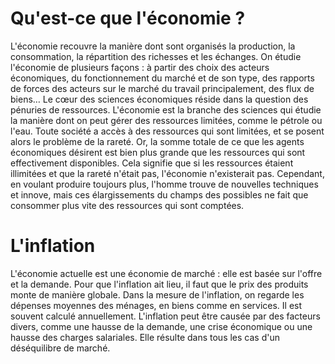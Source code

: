 # Qu'est-ce que l'économie ?
L'économie recouvre la manière dont sont organisés la production, la consommation, la répartition des richesses et les échanges.
On étudie l'économie de plusieurs façons : à partir des choix des acteurs économiques, du fonctionnement du marché et de son type, des rapports de forces des acteurs sur le marché du travail principalement, des flux de biens…
Le cœur des sciences économiques réside dans la question des pénuries de ressources. L'économie est la branche des sciences qui étudie la manière dont on peut gérer des ressources limitées, comme le pétrole ou l'eau. Toute société a accès à des ressources qui sont limitées, et se posent alors le problème de la rareté. Or, la somme totale de ce que les agents économiques désirent est bien plus grande que les ressources qui sont effectivement disponibles. Cela signifie que si les ressources étaient illimitées et que la rareté n'était pas, l'économie n'existerait pas. Cependant, en voulant produire toujours plus, l'homme trouve de nouvelles techniques et innove, mais ces élargissements du champs des possibles ne fait que consommer plus vite des ressources qui sont comptées.
# L'inflation
L'économie actuelle est une économie de marché : elle est basée sur l'offre et la demande. Pour que l'inflation ait lieu, il faut que le prix des produits monte de manière globale. Dans la mesure de l'inflation, on regarde les dépenses moyennes des ménages, en biens comme en services. Il est souvent calculé annuellement.
L'inflation peut être causée par des facteurs divers, comme une hausse de la demande, une crise économique ou une hausse des charges salariales. Elle résulte dans tous les cas d'un déséquilibre de marché.